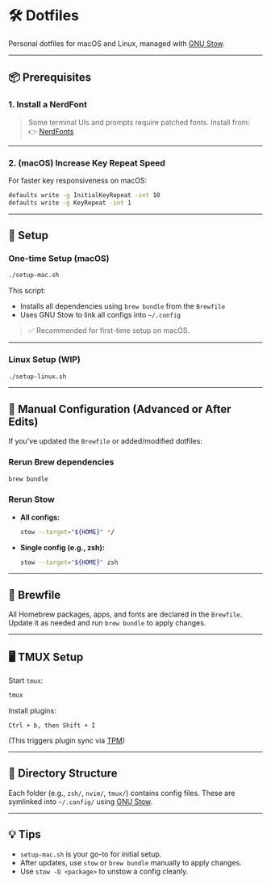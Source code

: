 # 🛠️ Dotfiles

Personal dotfiles for macOS and Linux, managed with [GNU Stow](https://www.gnu.org/software/stow/).

---

## 📦 Prerequisites

### 1. Install a NerdFont

> Some terminal UIs and prompts require patched fonts. Install from:  
> 👉 [NerdFonts](https://www.nerdfonts.com/)

---

### 2. (macOS) Increase Key Repeat Speed

For faster key responsiveness on macOS:

```bash
defaults write -g InitialKeyRepeat -int 10
defaults write -g KeyRepeat -int 1
````

---

## 🚀 Setup

### One-time Setup (macOS)

```bash
./setup-mac.sh
```

This script:

* Installs all dependencies using `brew bundle` from the `Brewfile`
* Uses GNU Stow to link all configs into `~/.config`

> ✅ Recommended for first-time setup on macOS.

---

### Linux Setup (WIP)

```bash
./setup-linux.sh
```

---

## 🧰 Manual Configuration (Advanced or After Edits)

If you've updated the `Brewfile` or added/modified dotfiles:

### Rerun Brew dependencies

```bash
brew bundle
```

### Rerun Stow

* **All configs:**

  ```bash
  stow --target="${HOME}" */
  ```

* **Single config (e.g., zsh):**

  ```bash
  stow --target="${HOME}" zsh
  ```

---

## 🍺 Brewfile

All Homebrew packages, apps, and fonts are declared in the `Brewfile`.
Update it as needed and run `brew bundle` to apply changes.

---

## 🖥️ TMUX Setup

Start `tmux`:

```bash
tmux
```

Install plugins:

```text
Ctrl + b, then Shift + I
```

(This triggers plugin sync via [TPM](https://github.com/tmux-plugins/tpm))

---

## 📁 Directory Structure

Each folder (e.g., `zsh/`, `nvim/`, `tmux/`) contains config files.
These are symlinked into `~/.config/` using [GNU Stow](https://www.gnu.org/software/stow/).

---

## 💡 Tips

* `setup-mac.sh` is your go-to for initial setup.
* After updates, use `stow` or `brew bundle` manually to apply changes.
* Use `stow -D <package>` to unstow a config cleanly.
